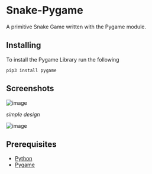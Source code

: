 # Snake-Pygame
A primitive Snake Game written with the Pygame module.

## Installing
To install the Pygame Library run the following
```
pip3 install pygame
```
## Screenshots
![image](https://github.com/potatoSalad21/Snake-Pygame/assets/114908676/72485b3c-9849-406d-8c81-2be6adbd73c9)

*simple design*

![image](https://github.com/potatoSalad21/Snake-Pygame/assets/114908676/c8b39306-168d-46e5-9dad-64c6a68d42e9)

## Prerequisites
* [Python](https://www.python.org)
* [Pygame](https://www.pygame.org/wiki/GettingStarted)

